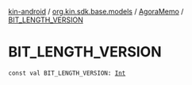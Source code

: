 [kin-android](../../index.md) / [org.kin.sdk.base.models](../index.md) / [AgoraMemo](index.md) / [BIT_LENGTH_VERSION](./-b-i-t_-l-e-n-g-t-h_-v-e-r-s-i-o-n.md)

# BIT_LENGTH_VERSION

`const val BIT_LENGTH_VERSION: `[`Int`](https://kotlinlang.org/api/latest/jvm/stdlib/kotlin/-int/index.html)